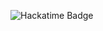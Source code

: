 ![Hackatime Badge](https://github-readme-stats.hackclub.dev/api/wakatime?username=1941&api_domain=hackatime.hackclub.com&theme=transparent&custom_title=Hackatime+Stats&layout=compact&cache_seconds=0&langs_count=8
)
